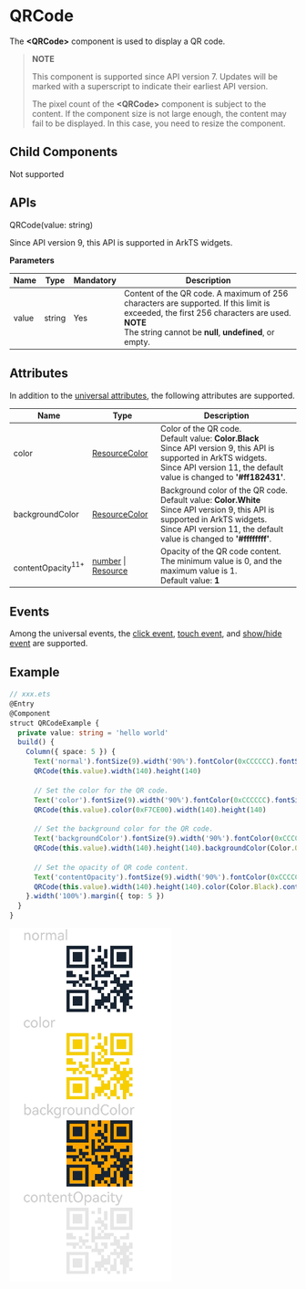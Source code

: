 # QRCode

The **\<QRCode>** component is used to display a QR code.

>  **NOTE**
>
> This component is supported since API version 7. Updates will be marked with a superscript to indicate their earliest API version.
> 
> The pixel count of the **\<QRCode>** component is subject to the content. If the component size is not large enough, the content may fail to be displayed. In this case, you need to resize the component.


## Child Components

Not supported


## APIs

QRCode(value: string)

Since API version 9, this API is supported in ArkTS widgets.

**Parameters**

| Name| Type| Mandatory| Description|
| -------- | -------- | -------- | -------- |
| value | string | Yes| Content of the QR code. A maximum of 256 characters are supported. If this limit is exceeded, the first 256 characters are used.<br>**NOTE**<br>The string cannot be **null**, **undefined**, or empty.|

## Attributes

In addition to the [universal attributes](ts-universal-attributes-size.md), the following attributes are supported.

| Name| Type| Description|
| -------- | -------- | -------- |
| color | [ResourceColor](ts-types.md#resourcecolor) | Color of the QR code.<br>Default value: **Color.Black**<br>Since API version 9, this API is supported in ArkTS widgets.<br>Since API version 11, the default value is changed to **'#ff182431'**.|
| backgroundColor | [ResourceColor](ts-types.md#resourcecolor) | Background color of the QR code.<br>Default value: **Color.White**<br>Since API version 9, this API is supported in ArkTS widgets.<br>Since API version 11, the default value is changed to **'#ffffffff'**.|
| contentOpacity<sup>11+<sup> | [number](ts-types.md#number) \| [Resource](ts-types.md#resource) | Opacity of the QR code content. The minimum value is 0, and the maximum value is 1.<br>Default value: **1**|


## Events

Among the universal events, the [click event](ts-universal-events-click.md), [touch event](ts-universal-events-touch.md), and [show/hide event](ts-universal-events-show-hide.md) are supported.


## Example

```ts
// xxx.ets
@Entry
@Component
struct QRCodeExample {
  private value: string = 'hello world'
  build() {
    Column({ space: 5 }) {
      Text('normal').fontSize(9).width('90%').fontColor(0xCCCCCC).fontSize(30)
      QRCode(this.value).width(140).height(140)

      // Set the color for the QR code.
      Text('color').fontSize(9).width('90%').fontColor(0xCCCCCC).fontSize(30)
      QRCode(this.value).color(0xF7CE00).width(140).height(140)

      // Set the background color for the QR code.
      Text('backgroundColor').fontSize(9).width('90%').fontColor(0xCCCCCC).fontSize(30)
      QRCode(this.value).width(140).height(140).backgroundColor(Color.Orange)

      // Set the opacity of QR code content.
      Text('contentOpacity').fontSize(9).width('90%').fontColor(0xCCCCCC).fontSize(30)
      QRCode(this.value).width(140).height(140).color(Color.Black).contentOpacity(0.1)
    }.width('100%').margin({ top: 5 })
  }
}
```

![qrcode](figures/qrcode.png)
